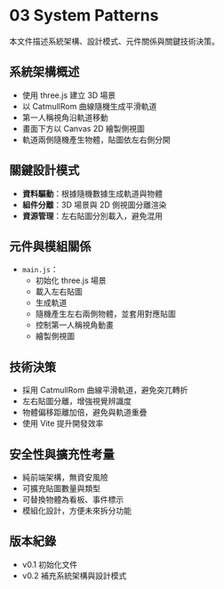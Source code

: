 # 03 System Patterns

本文件描述系統架構、設計模式、元件關係與關鍵技術決策。

## 系統架構概述
- 使用 three.js 建立 3D 場景
- 以 CatmullRom 曲線隨機生成平滑軌道
- 第一人稱視角沿軌道移動
- 畫面下方以 Canvas 2D 繪製側視圖
- 軌道兩側隨機產生物體，貼圖依左右側分開

## 關鍵設計模式
- **資料驅動**：根據隨機數據生成軌道與物體
- **組件分離**：3D 場景與 2D 側視圖分離渲染
- **資源管理**：左右貼圖分別載入，避免混用

## 元件與模組關係
- `main.js`：
  - 初始化 three.js 場景
  - 載入左右貼圖
  - 生成軌道
  - 隨機產生左右兩側物體，並套用對應貼圖
  - 控制第一人稱視角動畫
  - 繪製側視圖

## 技術決策
- 採用 CatmullRom 曲線平滑軌道，避免突兀轉折
- 左右貼圖分離，增強視覺辨識度
- 物體偏移距離加倍，避免與軌道重疊
- 使用 Vite 提升開發效率

## 安全性與擴充性考量
- 純前端架構，無資安風險
- 可擴充貼圖數量與類型
- 可替換物體為看板、事件標示
- 模組化設計，方便未來拆分功能

## 版本紀錄
- v0.1 初始化文件
- v0.2 補充系統架構與設計模式
